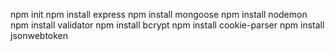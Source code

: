 
npm init
npm install express
npm install mongoose
npm install nodemon
npm install validator
npm install bcrypt
npm install cookie-parser
npm install jsonwebtoken